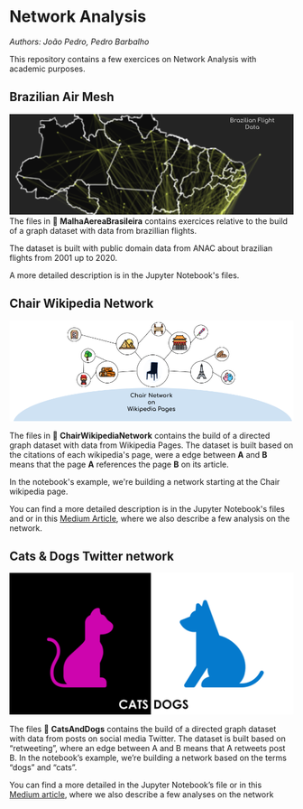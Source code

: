 # Network Analysis
_Authors: João Pedro, Pedro Barbalho_

This repository contains a few exercices on Network Analysis with academic purposes.

## Brazilian Air Mesh
<a href="https://github.com/jaumpedro214/NetworkAnalysis/blob/main/imgs/Brazilian%20Flight%20Data.png"><img src="https://github.com/jaumpedro214/NetworkAnalysis/blob/main/imgs/Brazilian%20Flight%20Data.png" alt="Brazilian-Flight-Data" border="0"></a>
The files in :open_file_folder: **MalhaAereaBrasileira** contains exercices relative to the build of a graph dataset with data from brazillian flights.

The dataset is built with public domain data from ANAC about brazilian flights from 2001 up to 2020.
 
A more detailed description is in the Jupyter Notebook's files.

## Chair Wikipedia Network
<a href="https://github.com/jaumpedro214/NetworkAnalysis/blob/main/imgs/ChairNetwork.png"><img src="https://github.com/jaumpedro214/NetworkAnalysis/blob/main/imgs/ChairNetwork.png" alt="Chair-Network" border="0"></a>

The files in :open_file_folder: **ChairWikipediaNetwork** contains the build of a directed graph dataset with data from Wikipedia Pages.
The dataset is built based on the citations of each wikipedia's page, were a edge between **A** and **B** means that the page **A** references the page **B** on its article.

In the notebook's example, we're building a network starting at the Chair wikipedia page.
 
You can find a more detailed description is in the Jupyter Notebook's files and or in this [Medium Article](https://joaopedro214.medium.com/chair-network-analyzing-a-wikipedia-references-network-ffbd07f4f43b), where we also describe a few analysis on the network.

## Cats & Dogs Twitter network
<a href="https://github.com/jaumpedro214/NetworkAnalysis/blob/main/imgs/Cats%20%26%20Dogs%20Img.png"><img src="https://github.com/jaumpedro214/NetworkAnalysis/blob/main/imgs/Cats%20%26%20Dogs%20Img.png" alt="Brazilian-Flight-Data" border="0"></a>

The files :open_file_folder: **CatsAndDogs** contains the build of a directed graph dataset with data from posts on social media Twitter. The dataset is built based on “retweeting”, where an edge between A and B means that A retweets post B.
In the notebook’s example, we’re building a network based on the terms “dogs” and “cats”.

You can find a more detailed in the Jupyter Notebook’s file or in this [Medium article](https://joaopedro214.medium.com/cats-dogs-on-twitter-a-perspective-from-network-analysis-7d19ca7888cf), where we also describe a few analyses on the network

